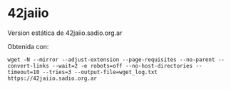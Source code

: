 # 42jaiio
Version estática de 42jaiio.sadio.org.ar 

Obtenida con: 
```
wget -N --mirror --adjust-extension --page-requisites --no-parent --convert-links --wait=2 -e robots=off --no-host-directories --timeout=10 --tries=3 --output-file=wget_log.txt https://42jaiio.sadio.org.ar
```

